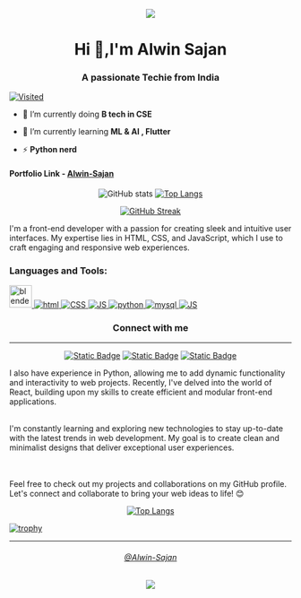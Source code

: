 <p align="center">
  
  <img src="https://usagif.com/wp-content/uploads/gifs/starfall-gif-45.gif" />
  
</p>

<h1 align="center">Hi 👋,I'm Alwin Sajan</h1>
<h3 align="center">A passionate Techie from India</h3>


[![Visited](https://visitcount.itsvg.in/api?id=alwin-sajan&icon=2&color=0)](https://visitcount.itsvg.in)

- 🔭 I’m currently doing **B tech in CSE**

- 🌱 I’m currently learning **ML & AI , Flutter**

- ⚡ **Python nerd**

#### Portfolio Link - [Alwin-Sajan](https://alwin-sajan.github.io/) 

<div align="center">


![GitHub stats](https://github-readme-stats.vercel.app/api?username=alwin-sajan&show_icons=true&&theme=algolia\&rank_icon=github)
[![Top Langs](https://github-readme-stats.vercel.app/api/top-langs/?username=alwin-sajan&layout=donut-vertical&theme=algolia)](https://github.com/alwin-sajan/github-readme-stats)

[![GitHub Streak](https://github-readme-streak-stats.herokuapp.com?user=Alwin-Sajan&theme=algolia&card_width=495)](https://git.io/streak-stats)

</div>


<p color="black">

I'm a front-end developer with a passion for creating sleek and intuitive user interfaces. My expertise lies in HTML, CSS, and JavaScript, which I use to craft engaging and responsive web experiences.

</p>

<h3 align="left">Languages and Tools:</h3>
<p align="left"> <a href="https://www.blender.org/" target="_blank" rel="noreferrer"> <img src="https://download.blender.org/branding/community/blender_community_badge_white.svg" alt="blender" width="40" height="40"/> </a> 
<a href="https://www.w3.org/html/" target="_blank" rel="noreferrer"> <img src="https://img.shields.io/badge/<>-HTML-FF0000" alt="html" /> </a> 
<a href="https://www.w3.org/html/" target="_blank" rel="noreferrer"> <img src="https://img.shields.io/badge/CSS-0077b5" alt="CSS" /> </a> 
<a href="https://www.w3.org/html/" target="_blank" rel="noreferrer"> <img src="https://img.shields.io/badge/JS-JavaScript-FFFF00" alt="JS" /> </a>
<a href="https://www.python.org" target="_blank" rel="noreferrer"> <img src="https://img.shields.io/badge/Py-Python-ffde57" alt="python" /> </a> 
<a href="https://www.mysql.com/" target="_blank" rel="noreferrer"> <img src="https://img.shields.io/badge/SQL-MySQL-f29111" alt="mysql"/> </a>
<a href="https://www.w3.org/Java/" target="_blank" rel="noreferrer"> <img src="https://img.shields.io/badge/☕-Java-FFFF00" alt="JS" /> </a>

</p>


<div align="center" id="contact">
<h3>Connect with me</h3>
<hr>

[![Static Badge](https://img.shields.io/badge/in-LinkedIn-0077b5)](https://linkedin.com/in/alwin-sajan-102177255)
[![Static Badge](https://img.shields.io/badge/Instagram-E4405F)](https://instagram.com/_present_legend_)
<a href="https://discord.gg/Alwin Sajan#8079" target="blank"><img  alt="Static Badge" src="https://img.shields.io/badge/Discode-7289da"></a>

</div>

<p>

I also have experience in Python, allowing me to add dynamic functionality and interactivity to web projects. Recently, I've delved into the world of React, building upon my skills to create efficient and modular front-end applications.

<br>
I'm constantly learning and exploring new technologies to stay up-to-date with the latest trends in web development. My goal is to create clean and minimalist designs that deliver exceptional user experiences.

<br><br>
Feel free to check out my projects and collaborations on my GitHub profile. Let's connect and collaborate to bring your web ideas to life! 😊

</p>

<div align="center">

[![Top Langs](https://github-readme-stats.vercel.app/api/top-langs/?username=alwin-sajan&layout=compact&theme=algolia)](https://github.com/alwin-sajan/github-readme-stats)

</div>

[![trophy](https://github-profile-trophy.vercel.app/?username=alwin-sajan&theme=algolia)](https://github.com/alwin-sajan/github-profile-trophy)

<hr>
<div align="center">

  <a href="#contact"><h6>@Alwin-Sajan</h6></a>
  <img src="https://cdn.wallpapersafari.com/84/22/Jz6bAs.gif" />
</div>



